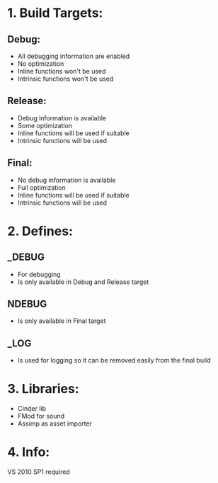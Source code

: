 # 1. Build Targets:
## Debug:
* All debugging information are enabled
* No optimization
* Inline functions won't be used
* Intrinsic functions won't be used

## Release:
* Debug information is available
* Some optimization
* Inline functions will be used if suitable
* Intrinsic functions will be used

## Final:
* No debug information is available
* Full optimization
* Inline functions will be used if suitable
* Intrinsic functions will be used


# 2. Defines:
## _DEBUG
* For debugging
* Is only available in Debug and Release target

## NDEBUG
* Is only available in Final target

## _LOG
* Is used for logging so it can be removed easily from the final build


# 3. Libraries:

* Cinder lib
* FMod for sound
* Assimp as asset importer

# 4. Info:
VS 2010 SP1 required